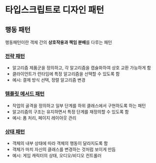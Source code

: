 # 타입스크립트로 디자인 패턴 

## 행동 패턴
행동패턴이란 객체 간의 **상호작용과 책임 분배**를 다루는 패턴

### [전략 패턴](/행동_패턴/전략_패턴/README.md)
- 알고리즘 제품군을 정의하고, 각 알고리즘을 캡슐화하여 상호 교환 가능하게 함
- 클라이언트가 런타임에 특정 알고리즘을 선택할 수 있도록 함
- 예시: 결제 방식 선택, 정렬 알고리즘 변경

### [템플릿 메서드 패턴](/행동_패턴/템플릿_메서드_패턴/README.md)
- 작업의 골격을 정의하고 일부 단계를 하위 클래스에서 구현하도록 하는 패턴
- 알고리즘의 구조는 유지하면서 특정 단계를 재정의할 수 있도록 함
- 예시: 폼 처리, 페이지 레이아웃 관리

### [상태 패턴](/행동_패턴/상태_패턴/README.md)
- 객체의 내부 상태에 따라 객체의 행동이 달라지도록 함
- 객체가 마치 자신의 클래스를 변경하는 것처럼 보이게 만듬
- 예시: 게임 캐릭터의 상태, 오디오/비디오 컨트롤러

